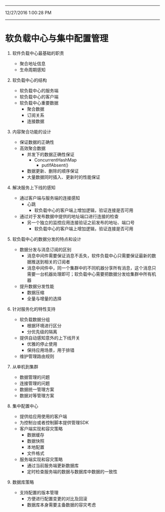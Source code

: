 
----------
12/27/2016 1:00:28 PM 

----------

# 软负载中心与集中配置管理 #

1. 软件负载中心最基础的职责
 	- 聚合地址信息
 	- 生命周期感知
2. 软负载中心的结构
	- 软负载中心的服务端
	- 软负载中心的客户端
	- 软负载中心重要数据
		- 聚合数据
		- 订阅关系
		- 连接数据
3. 内容聚合功能的设计
	- 保证数据的正确性
	- 高效聚合数据
		- 并发下的数据正确性保证
			- ConcurrentHashMap
				- putIfAbsent()
		- 数据更新、删除的顺序保证
		- 大量数据同时插入、更新时的性能保证
4. 解决服务上下线的感知
	- 通过客户端与服务端的连接感知
		- 心跳
			- 软负载中心的客户端上增加逻辑，验证连接是否可用
	- 通过对于发布数据中提供的地址端口进行连接的检查
		- 另一个独立的监控应用连接验证之前发布的地址、端口号
			- 软负载中心的客户端上增加逻辑，验证连接是否可用

5. 软负载中心的数据分发的特点和设计
	- 数据分发与消息订阅的区别
		- 消息中间件需要保证消息不丢失，软件负载中心只需要保证最新的数据推送到相关的订阅者
		- 消息中间件中，同一个集群中的不同机器分享所有消息，这个消息只需要一台机器处理即可；软负载中心需要把数据分发给集群中所有机器
	- 提升数据分发性能
		- 数据压缩
		- 全量与增量的选择
6. 针对服务化的特性支持
	- 软负载数据分组 
		- 根据环境进行区分
		- 分优先级的隔离
	- 提供自动感知意外的上下线开关
		- 优雅的停止使用
		- 保持应用场景，用于排错
	- 维护管理路由规则
7. 从单机到集群
	- 数据管理的问题
	- 连接管理的问题
	- 数据统一管理方案
	- 数据对等管理方案
8. 集中配置中心
	- 提供给应用使用的客户端
	- 为控制台或者控制脚本提供管理SDK
	- 客户端实现和容灾策略
		- 数据缓存
		- 数据快照
		- 本地配置
		- 文件格式
	- 服务端实现和容灾策略
		- 通过当前服务端更新数据库
		- 定时检查服务端的数据与数据库中数据的一致性

9. 数据库策略
	- 支持配置的版本管理
		- 方便进行配置变更的对比及回滚
		- 数据库本身需要主备数据的容灾考虑